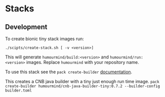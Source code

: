 # Stacks

## Development

To create bionic tiny stack images run:
```
./scipts/create-stack.sh [ -v <version>]
```
This will generate `humourmind/build:<version>` and `humourmind/run:<version>` images. Replace `humourmind` with your repository name.

To use this stack see the `pack create-builder` [documentation](https://github.com/buildpack/pack/blob/master/README.md#working-with-builders-using-create-builder).

This creates a CNB java builder with a tiny just enough run time image.
`pack create-builder humourmind/cnb-java-builder-tiny:0.7.2 --builder-config builder.toml`

